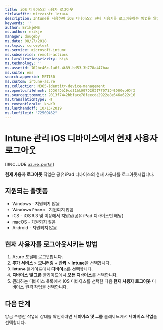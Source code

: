 ```yaml
---
title: iOS 디바이스의 사용자 로그아웃
titleSuffix: Microsoft Intune
description: Intune을 사용하여 iOS 디바이스의 현재 사용자를 로그아웃하는 방법을 알아봅니다."
keywords: ''
author: ErikjeMS
ms.author: erikje
manager: dougeby
ms.date: 08/27/2018
ms.topic: conceptual
ms.service: microsoft-intune
ms.subservice: remote-actions
ms.localizationpriority: high
ms.technology: ''
ms.assetid: 702bc46c-1a6f-4689-bd53-3b778a447baa
ms.suite: ems
search.appverid: MET150
ms.custom: intune-azure
ms.collection: M365-identity-device-management
ms.openlocfilehash: 8336f5b29cd21bb6875285177071542080eb95f3
ms.sourcegitcommit: 9013f7442bbface78feecde2922e8e546a622c16
ms.translationtype: HT
ms.contentlocale: ko-KR
ms.lasthandoff: 10/16/2019
ms.locfileid: "72509462"
---
```

# <a name="logout-the-current-user-on-intune-managed-ios-devices"></a>Intune 관리 iOS 디바이스에서 현재 사용자 로그아웃


[!INCLUDE [azure_portal](../includes/azure_portal.md)]

**현재 사용자 로그아웃** 작업은 공유 iPad 디바이스의 현재 사용자를 로그아웃시킵니다. 

## <a name="supported-platforms"></a>지원되는 플랫폼

- Windows - 지원되지 않음
- Windows Phone - 지원되지 않음
- iOS - iOS 9.3 및 이상에서 지원됨(공유 iPad 디바이스만 해당)
- macOS - 지원되지 않음
- Android - 지원되지 않음

## <a name="how-to-log-out-the-current-user"></a>현재 사용자를 로그아웃시키는 방법

1. Azure 포털에 로그인합니다.
2. **추가 서비스** > **모니터링 + 관리** > **Intune**을 선택합니다.
3. **Intune** 블레이드에서 **디바이스**를 선택합니다.
4. **디바이스 및 그룹** 블레이드에서 **모든 디바이스**를 선택합니다.
5. 관리하는 디바이스 목록에서 iOS 디바이스를 선택한 다음 **현재 사용자 로그아웃** 디바이스 원격 작업을 선택합니다.

## <a name="next-steps"></a>다음 단계

방금 수행한 작업의 상태를 확인하려면 **디바이스 및 그룹** 블레이드에서 **디바이스 작업**을 선택합니다.
